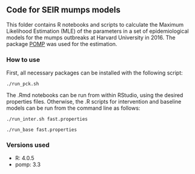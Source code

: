 ## Code for SEIR  mumps models

This folder contains R notebooks and scripts to calculate the Maximum Likelihood Estimation (MLE) of the parameters in a set of epidemiological models for the mumps outbreaks at Harvard University in 2016. The package [POMP](https://kingaa.github.io/pomp/) was used for the estimation.

### How to use

First, all necessary packages can be installed with the following script:

```
./run_pck.sh
```

The .Rmd notebooks can be run from within RStudio, using the desired properties files. Otherwise, the .R scripts for intervention and baseline models can be run from the command line as follows:

```
./run_inter.sh fast.properties
```

```
./run_base fast.properties
```

### Versions used

* R: 4.0.5
* pomp: 3.3